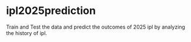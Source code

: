 # ipl2025prediction
Train and Test the data and predict the outcomes of 2025 ipl by analyzing the history of ipl.
